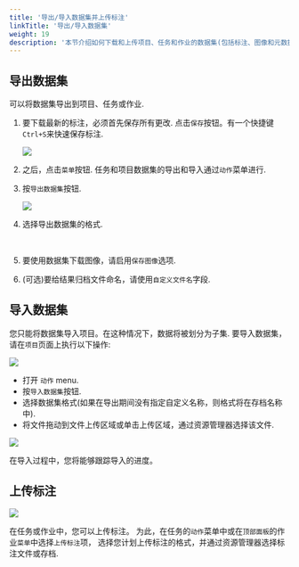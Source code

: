 ```yaml
---
title: '导出/导入数据集并上传标注'
linkTitle: '导出/导入数据集'
weight: 19
description: '本节介绍如何下载和上传项目、任务和作业的数据集(包括标注、图像和元数据).'
---
```


## 导出数据集

可以将数据集导出到项目、任务或作业.

1. 要下载最新的标注，必须首先保存所有更改.
   点击`保存`按钮。有一个快捷键`Ctrl+S`来快速保存标注.

   ![](/images/image028.jpg)

1. 之后，点击`菜单`按钮.
   任务和项目数据集的导出和导入通过`动作`菜单进行.
1. 按`导出数据集`按钮.

   ![](/images/image225.jpg)

2. 选择导出数据集的格式.

   <br>
3. 要使用数据集下载图像，请启用`保存图像`选项.
4. (可选)要给结果归档文件命名，请使用`自定义文件名`字段.

## 导入数据集

您只能将数据集导入项目。在这种情况下，数据将被划分为子集.
要导入数据集，请在`项目`页面上执行以下操作:

![](/images/image238.jpg)

- 打开 `动作` menu.
- 按`导入数据集`按钮.
- 选择数据集格式(如果在导出期间没有指定自定义名称，则格式将在存档名称中).
- 将文件拖动到文件上传区域或单击上传区域，通过资源管理器选择该文件.

![](/images/image250.jpg)


在导入过程中，您将能够跟踪导入的进度。

## 上传标注

![](/images/image251.jpg)

在任务或作业中，您可以上传标注。
为此，在任务的`动作`菜单中或在`顶部面板`的作业`菜单`中选择`上传标注`项，
选择您计划上传标注的格式，并通过资源管理器选择标注文件或存档.


